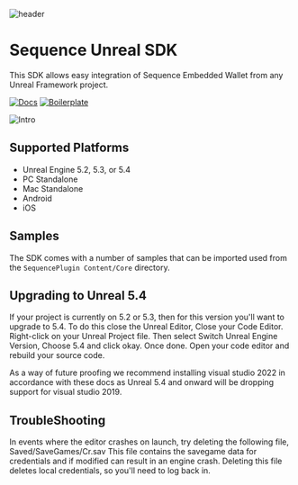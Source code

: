 ![header](https://github.com/user-attachments/assets/2db8f2e9-bf37-4417-9501-5234cc031c50)

# Sequence Unreal SDK

This SDK allows easy integration of Sequence Embedded Wallet from any Unreal Framework project.

[![Docs](https://img.shields.io/badge/Documentation-7334f8)](https://docs.sequence.xyz/sdk/unreal/introduction)
[![Boilerplate](https://img.shields.io/badge/Get%20started%20using%20our%20Boilerplate%20Project-7334f8)](https://github.com/0xsequence/unreal-embedded-wallet-boilerplate)

![Intro](https://docs.sequence.xyz/img/unreal/unreal_intro.gif)

## Supported Platforms

- Unreal Engine 5.2, 5.3, or 5.4
- PC Standalone
- Mac Standalone
- Android
- iOS

## Samples

The SDK comes with a number of samples that can be imported used from the `SequencePlugin Content/Core` directory.

## Upgrading to Unreal 5.4

If your project is currently on 5.2 or 5.3, then for this version you'll want to upgrade to 5.4. To do this close the Unreal Editor, Close your Code Editor. Right-click on your Unreal Project file. Then select Switch Unreal Engine Version, Choose 5.4 and click okay. Once done. Open your code editor and rebuild your source code.

As a way of future proofing we recommend installing visual studio 2022 in accordance with these docs as Unreal 5.4 and onward will be dropping support for visual studio 2019.

## TroubleShooting

In events where the editor crashes on launch, try deleting the following file, Saved/SaveGames/Cr.sav
This file contains the savegame data for credentials and if modified can result in an engine crash.
Deleting this file deletes local credentials, so you'll need to log back in.
